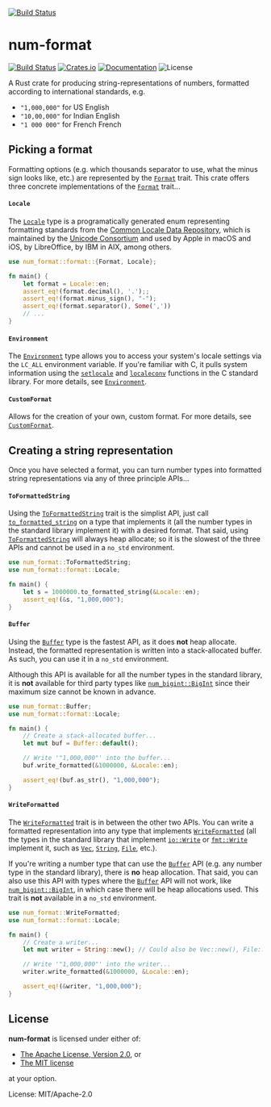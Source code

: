 [![Build Status](https://travis-ci.org/bcmyers/num-format.svg?branch=master)](https://travis-ci.org/bcmyers/num-format)

# num-format

[![Build Status](https://travis-ci.org/bcmyers/num-format.svg?branch=master)](https://travis-ci.org/bcmyers/num-format)
[![Crates.io](https://img.shields.io/crates/v/num-format.svg)](https://crates.io/crates/num-format)
[![Documentation](https://docs.rs/num-format/badge.svg)](https://docs.rs/num-format/)
![License](https://img.shields.io/crates/l/num-format.svg)

A Rust crate for producing string-representations of numbers, formatted according to international standards,
e.g.
- `"1,000,000"` for US English
- `"10,00,000"` for Indian English
- `"1 000 000"` for French French

## Picking a format

Formatting options (e.g. which thousands separator to use, what the minus sign looks like, etc.) are represented by
the [`Format`] trait. This crate offers three concrete implementations of the [`Format`] trait...

#### `Locale`

The [`Locale`] type is a programatically generated enum representing formatting standards from the
[Common Locale Data Repository], which is maintained by the [Unicode Consortium] and used by Apple in macOS and iOS,
by LibreOffice, by IBM in AIX, among others.

```rust
use num_format::format::{Format, Locale};

fn main() {
    let format = Locale::en;
    assert_eq!(format.decimal(), '.');;
    assert_eq!(format.minus_sign(), "-");
    assert_eq!(format.separator(), Some(','))
    // ...
}
```

#### `Environment`

The [`Environment`] type allows you to access your system's locale settings via the `LC_ALL` environment variable.
If you're familiar with C, it pulls system information using the [`setlocale`] and [`localeconv`] functions in the C
standard library. For more details, see [`Environment`].

#### `CustomFormat`

Allows for the creation of your own, custom format. For more details, see [`CustomFormat`].

## Creating a string representation

Once you have selected a format, you can turn number types into formatted string representations via
any of three principle APIs...

#### `ToFormattedString`

Using the [`ToFormattedString`] trait is the simplist API, just call [`to_formatted_string`] on a type that implements
it (all the number types in the standard library implement it) with a desired format. That said, using
[`ToFormattedString`] will always heap allocate; so it is the slowest of the three APIs and cannot be used in a
`no_std` environment.

```rust
use num_format::ToFormattedString;
use num_format::format::Locale;

fn main() {
    let s = 1000000.to_formatted_string(&Locale::en);
    assert_eq!(&s, "1,000,000");
}
```

#### `Buffer`

Using the [`Buffer`] type is the fastest API, as it does **not** heap allocate. Instead, the formatted representation
is written into a stack-allocated buffer. As such, you can use it in a `no_std` environment.

Although this API is available for all the number types in the standard library, it is **not** available
for third party types like [`num_bigint::BigInt`] since their maximum size cannot be known in advance.

```rust
use num_format::Buffer;
use num_format::format::Locale;

fn main() {
    // Create a stack-allocated buffer...
    let mut buf = Buffer::default();

    // Write '"1,000,000"' into the buffer...
    buf.write_formatted(&1000000, &Locale::en);

    assert_eq!(buf.as_str(), "1,000,000");
}
```

#### `WriteFormatted`

The [`WriteFormatted`] trait is in between the other two APIs. You can write a formatted representation into
any type that implements [`WriteFormatted`] (all the types in the standard library that implement [`io::Write`] or
[`fmt::Write`] implement it, such as [`Vec`], [`String`], [`File`], etc.).

If you're writing a number type that can use the [`Buffer`] API (e.g. any number type in the standard library), there
is **no** heap allocation. That said, you can also use this API with types where the [`Buffer`] API will not work, like
[`num_bigint::BigInt`], in which case there will be heap allocations used. This trait is **not** available
in a `no_std` environment.

```rust
use num_format::WriteFormatted;
use num_format::format::Locale;

fn main() {
    // Create a writer...
    let mut writer = String::new(); // Could also be Vec::new(), File::open(...), ...

    // Write '"1,000,000"' into the writer...
    writer.write_formatted(&1000000, &Locale::en);

    assert_eq!(&writer, "1,000,000");
}
```

## License

**num-format** is licensed under either of:

- [The Apache License, Version 2.0], or
- [The MIT license]

at your option.

[`Buffer`]: struct.Buffer.html
[Common Locale Data Repository]: https://en.wikipedia.org/wiki/Common_Locale_Data_Repository
[`CustomFormat`]: format/struct.CustomFormat.html
[`Environment`]: format/struct.Environment.html
[`File`]: https://doc.rust-lang.org/std/fs/struct.File.html
[`fmt::Write`]: https://doc.rust-lang.org/std/fmt/fn.write.html
[`Format`]: format/trait.Format.html
[`io::Write`]: https://doc.rust-lang.org/std/io/trait.Write.html
[`Locale`]: format/enum.Locale.html
[`localeconv`]: https://www.gnu.org/software/libc/manual/html_node/The-Lame-Way-to-Locale-Data.html#The-Lame-Way-to-Locale-Data
[`num_bigint::BigInt`]: https://docs.rs/num-bigint/0.2.2/num_bigint/struct.BigInt.html
[`setlocale`]: https://www.gnu.org/software/libc/manual/html_node/Setting-the-Locale.html
[`String`]: https://doc.rust-lang.org/std/string/struct.String.html
[The Apache License, Version 2.0]: http://www.apache.org/licenses/LICENSE-2.0
[The MIT license]: http://opensource.org/licenses/MIT
[`ToFormattedString`]: trait.ToFormattedString.html
[`to_formatted_string`]: trait.ToFormattedString.html#method.to_formatted_string
[Unicode Consortium]: https://en.wikipedia.org/wiki/Unicode_Consortium
[`Vec`]: https://doc.rust-lang.org/std/vec/struct.Vec.html
[`WriteFormatted`]: trait.WriteFormatted.html

License: MIT/Apache-2.0

